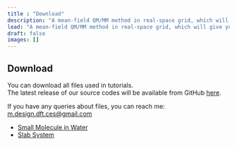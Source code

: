 ```yaml
---
title : "Download"
description: "A mean-field QM/MM method in real-space grid, which will give the on-hand information for your system of interest."
lead: "A mean-field QM/MM method in real-space grid, which will give you on-hand information on your system of interest."
draft: false
images: []
---
```

<h2> Download </h2>
You can download all files used in tutorials.<br>The latest release of our source codes will be available from GitHub <a href="https://github.com/dft-ces/">here</a>.

If you have any queries about files, you can reach me: <a href="mailto:m.design.dft.ces@gmail.com?Subject=[DFT-CES]%20Questions%20about%20files%20downloaded" target="_top">m.design.dft.ces@gmail.com</a>

* <a href="tip3p.xyz" download="example_small_molecule_01.tar">Small Molecule in Water</a>
* <a href="tip3p.xyz" download="example_slab_system.tar">Slab System</a>
